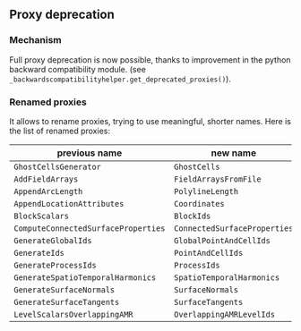 ## Proxy deprecation

### Mechanism
Full proxy deprecation is now possible, thanks to improvement in
the python backward compatibility module.
(see `_backwardscompatibilityhelper.get_deprecated_proxies()`).


### Renamed proxies
It allows to rename proxies, trying to use meaningful, shorter names.
Here is the list of renamed proxies:

| previous name | new name|
| ----- | ----- |
| `GhostCellsGenerator` | `GhostCells`|
|`AddFieldArrays` | `FieldArraysFromFile` |
|`AppendArcLength` | `PolylineLength` |
|`AppendLocationAttributes` | `Coordinates` |
|`BlockScalars` | `BlockIds` |
|`ComputeConnectedSurfaceProperties` | `ConnectedSurfaceProperties` |
|`GenerateGlobalIds` | `GlobalPointAndCellIds` |
|`GenerateIds` | `PointAndCellIds` |
|`GenerateProcessIds` | `ProcessIds` |
|`GenerateSpatioTemporalHarmonics` | `SpatioTemporalHarmonics` |
|`GenerateSurfaceNormals` | `SurfaceNormals` |
|`GenerateSurfaceTangents` | `SurfaceTangents` |
|`LevelScalarsOverlappingAMR` | `OverlappingAMRLevelIds` |

